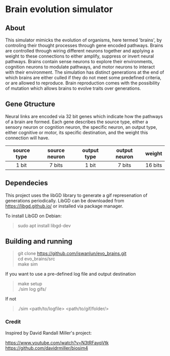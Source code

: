 
# Brain evolution simulator #

## About ##

This simulator mimicks the evolution of organisms, here termed 'brains', by controling their thought processes through gene encoded pathways. Brains are controlled through wiring different neurons together and applying a weight to these connections to either amplify, suppress or invert neural pathways. Brains contain sense neurons to explore their environments, cognition neurons to modulate pathways, and motor neurons to interact with their environment. The simulation has distinct generations at the end of which brains are either culled if they do not meet some predefined criteria, or are allowed to reproduce. Brain reproduction comes with the possibility of mutation which allows brains to evolve traits over generations.

## Gene Gtructure ##

Neural links are encoded via 32 bit genes which indicate how the pathways of a brain are formed. Each gene describes the source type, either a sensory neuron or cognition neuron, the specific neuron, an output type, either cognitive or motor, its specific destination, and the weight this connection will have.

| source type | source neuron | output type | output neuron |  weight |
|:-----------:|:-------------:|:-----------:|:-------------:|:-------:|
| 1 bit       | 7 bits        | 1 bit       | 7 bits        | 16 bits |

## Dependecies ##

This project uses the libGD library to generate a gif represenation of generations periodically. LibGD can be downloaded from https://libgd.github.io/ or installed via package manager.

To install LibGD on Debian:

> sudo apt install libgd-dev

## Building and running ##

> git clone https://github.com/iswanlun/evo_brains.git \
> cd evo_brains/src \
> make sim 

If you want to use a pre-defined log file and output destination 
> make setup \
> ./sim log gifs/ 

If not 
> ./sim <path/to/logfile> <path/to/gif/folder/> 

### Credit ###

Inspired by David Randall Miller's project:  

https://www.youtube.com/watch?v=N3tRFayqVtk \
https://github.com/davidrmiller/biosim4

